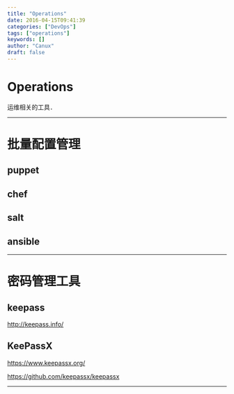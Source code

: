```yaml
---
title: "Operations"
date: 2016-04-15T09:41:39
categories: ["DevOps"]
tags: ["operations"]
keywords: []
author: "Canux"
draft: false
---
```


# Operations

运维相关的工具．

***

# 批量配置管理

## puppet

## chef

## salt

## ansible

***

# 密码管理工具

## keepass

<http://keepass.info/>

## KeePassX

<https://www.keepassx.org/>

<https://github.com/keepassx/keepassx>

***
